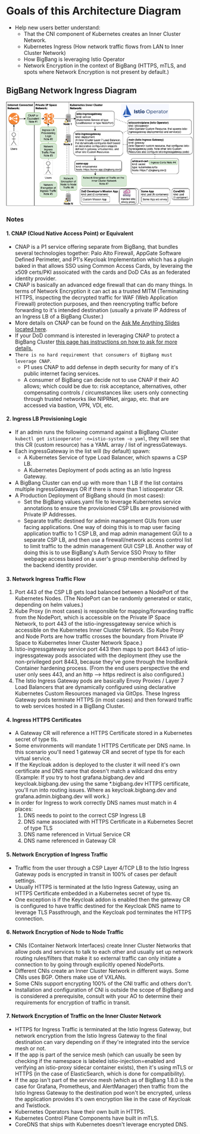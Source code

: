 # Goals of this Architecture Diagram
* Help new users better understand:
  * That the CNI component of Kubernetes creates an Inner Cluster Network.
  * Kubernetes Ingress (How network traffic flows from LAN to Inner Cluster Network)
  * How BigBang is leveraging Istio Operator
  * Network Encryption in the context of BigBang (HTTPS, mTLS, and spots where Network Encryption is not present by default.)


## BigBang Network Ingress Diagram
![](images/network_encryption_and_ingress_diagram.app.diagrams.net.png)


### Notes


#### 1. CNAP (Cloud Native Access Point) or Equivalent
* CNAP is a P1 service offering separate from BigBang, that bundles several technologies together: Palo Alto Firewall, AppGate Software Defined Perimeter, and P1's Keycloak Implementation which has a plugin baked in that allows SSO using Common Access Cards, by leveraing the x509 certs/PKI assoicated with the cards and DoD CAs as an federated identity provider.
* CNAP is basically an advanced edge firewall that can do many things. In terms of Network Encryption it can act as a trusted MITM (Terminating HTTPS, inspecting the decrypted traffic for WAF (Web Application Firewall) protection purposes, and then reencrypting traffic before forwarding to it's intended destination (usually a private IP Address of an Ingress LB of a BigBang Cluster.)
* More details on CNAP can be found on the [Ask Me Anything Slides located here](https://software.af.mil/dsop/documents/).
* If your DoD command is interested in leveraging CNAP to protect a BigBang Cluster [this page has instructions on how to ask for more details.](https://p1.dso.mil/#/services)
* `There is no hard requirement that consumers of BigBang must leverage CNAP`.
  * P1 uses CNAP to add defense in depth security for many of it's public internet facing services.
  * A consumer of BigBang can decide not to use CNAP if their AO allows; which could be due to: risk acceptance, alternatives, other compensating controls / circumstances like: users only connecting through trusted networks like NIPRNet, airgap, etc. that are accessed via bastion, VPN, VDI, etc.


#### 2. Ingress LB Provisioning Logic
* If an admin runs the following command against a BigBang Cluster `kubectl get istiooperator -n=istio-system -o yaml`, they will see that this CR (custom resource) has a YAML array / list of ingressGateways.
* Each ingressGateway in the list will (by default) spawn:
  * A Kubernetes Service of type Load Balancer, which spawns a CSP LB.    
  * A Kubernetes Deployment of pods acting as an Istio Ingress Gateway.
* A BigBang Cluster can end up with more than 1 LB if the list contains multiple ingressGateways OR if there is more than 1 istiooperator CR. 
* A Production Deployment of BigBang should (in most cases):
  * Set the BigBang values.yaml file to leverage Kubernetes service annotations to ensure the provisioned CSP LBs are provisioned with Private IP Addresses.
  * Separate traffic destined for admin management GUIs from user facing applications. One way of doing this is to map user facing application traffic to 1 CSP LB, and map admin management GUI to a separate CSP LB, and then use a firewall/network access control list to limit traffic to the admin management GUI CSP LB. Another way of doing this is to use BigBang's Auth Service SSO Proxy to filter webpage access based on a user's group membership defined by the backend identity provider.  
 

#### 3. Network Ingress Traffic Flow
1. Port 443 of the CSP LB gets load balanced between a NodePort of the Kubernetes Nodes. (The NodePort can be randomly generated or static, depending on helm values.)
2. Kube Proxy (in most cases) is responsible for mapping/forwarding traffic from the NodePort, which is accessible on the Private IP Space Network, to port 443 of the istio-ingressgateway service which is accessible on the Kubernetes Inner Cluster Network. (So Kube Proxy and Node Ports are how traffic crosses the boundary from Private IP Space to Kubernetes Inner Cluster Network Space.)
3. Istio-ingressgateway service port 443 then maps to port 8443 of istio-ingressgateway pods associated with the deployment (they use the non-privileged port 8443, because they've gone through the IronBank Container hardening process. (From the end users perspective the end user only sees 443, and an http --> https redirect is also configured.)
4. The Istio Ingress Gateway pods are basically Envoy Proxies / Layer 7 Load Balancers that are dynamically configured using declarative Kubernetes Custom Resources managed via GitOps. These Ingress Gateway pods terminate HTTPS (in most cases) and then forward traffic to web services hosted in a BigBang Cluster.


#### 4. Ingress HTTPS Certificates
* A Gateway CR will reference a HTTPS Certificate stored in a Kubernetes secret of type tls. 
* Some environments will mandate 1 HTTPS Certificate per DNS name. In this scenario you'll need 1 gateway CR and secret of type tls for each virtual service.
* If the Keycloak addon is deployed to the cluster it will need it's own certificate and DNS name that doesn't match a wildcard dns entry (Example: If you try to host grafana.bigbang.dev and keycloak.bigbang.dev using the same *.bigbang.dev HTTPS certificate, you'll run into routing issues. Where as keycloak.bigbang.dev and grafana.admin.bigbang.dev will work.)
* In order for Ingress to work correctly DNS names must match in 4 places:
  1. DNS needs to point to the correct CSP Ingress LB
  2. DNS name associated with HTTPS Certificate in a Kubernetes Secret of type TLS
  3. DNS name referenced in Virtual Service CR
  4. DNS name referenced in Gateway CR


#### 5. Network Encryption of Ingress Traffic
* Traffic from the user through a CSP Layer 4/TCP LB to the Istio Ingress Gateway pods is encrypted in transit in 100% of cases per default settings.
* Usually HTTPS is terminated at the Istio Ingress Gateway, using an HTTPS Certificate embedded in a Kubernetes secret of type tls.
* One exception is if the Keycloak addon is enabled then the gateway CR is configured to have traffic destined for the Keycloak DNS name to leverage TLS Passthrough, and the Keycloak pod terminates the HTTPS connection.


#### 6. Network Encryption of Node to Node Traffic
* CNIs (Container Network Interfaces) create Inner Cluster Networks that allow pods and services to talk to each other and usually set up network routing rules/filters that make it so external traffic can only initiate a connection to by going through explicitly opened NodePorts.
* Different CNIs create an Inner Cluster Network in different ways. Some CNIs uses BGP. Others make use of VXLANs.
* Some CNIs support encrypting 100% of the CNI traffic and others don't.
* Installation and configuration of CNI is outside the scope of BigBang and is considered a prerequisite, consult with your AO to determine their requirements for encryption of traffic in transit.


#### 7. Network Encryption of Traffic on the Inner Cluster Network
* HTTPS for Ingress Traffic is terminated at the Istio Ingress Gateway, but network encryption from the Istio Ingress Gateway to the final destination can vary depending on if they're integrated into the service mesh or not.
* If the app is part of the service mesh (which can usually be seen by checking if the namespace is labeled istio-injection=enabled and verifying an istio-proxy sidecar container exists), then it's using mTLS or HTTPS (in the case of ElasticSearch, which is done for compatibility).
* If the app isn't part of the service mesh (which as of BigBang 1.8.0 is the case for Grafana, Prometheus, and AlertManager) then traffic from the Istio Ingress Gateway to the destination pod won't be encrypted, unless the application provides it's own encryption like in the case of Keycloak and Twistlock.
* Kubernetes Operators have their own built in HTTPS.
* Kubernetes Control Plane Components have built in mTLS.
* CoreDNS that ships with Kubernetes doesn't leverage encrypted DNS.
